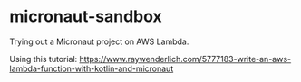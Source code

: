 # micronaut-sandbox
Trying out a Micronaut project on AWS Lambda.

Using this tutorial: https://www.raywenderlich.com/5777183-write-an-aws-lambda-function-with-kotlin-and-micronaut
